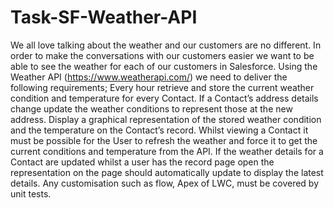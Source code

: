 # Task-SF-Weather-API
 We all love talking about the weather and our customers are no different. In order to make the conversations with our customers easier we want to be able to see the weather for each of our customers in Salesforce. Using the Weather API (https://www.weatherapi.com/) we need to deliver the following requirements; Every hour retrieve and store the current weather condition and temperature for every Contact. If a Contact’s address details change update the weather conditions to represent those at the new address. Display a graphical representation of the stored weather condition and the temperature on the Contact’s record. Whilst viewing a Contact it must be possible for the User to refresh the weather and force it to get the current conditions and temperature from the API. If the weather details for a Contact are updated whilst a user has the record page open the representation on the page should automatically update to display the latest details. Any customisation such as flow, Apex of LWC, must be covered by unit tests.
